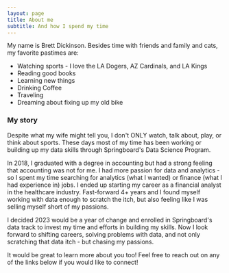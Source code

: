 ```yaml
---
layout: page
title: About me
subtitle: And how I spend my time
---
```


My name is Brett Dickinson. Besides time with friends and family and cats, my favorite pastimes are:
- Watching sports - I love the LA Dogers, AZ Cardinals, and LA Kings
- Reading good books
- Learning new things
- Drinking Coffee
- Traveling
- Dreaming about fixing up my old bike

### My story

Despite what my wife might tell you, I don't ONLY watch, talk about, play, or think about sports. These days most of my time has been working or building up my data skills through Springboard's Data Science Program.

In 2018, I graduated with a degree in accounting but had a strong feeling that accounting was not for me. I had more passion for data and analytics - so I spent my time searching for analytics (what I wanted) or finance (what I had experience in) jobs. I ended up starting my career as a financial analyst in the healthcare industry. Fast-forward 4+ years and I found myself working with data enough to scratch the itch, but also feeling like I was selling myself short of my passions.

I decided 2023 would be a year of change and enrolled in Springboard's data track to invest my time and efforts in building my skills. Now I look forward to shifting careers, solving problems with data, and not only scratching that data itch - but chasing my passions.

It would be great to learn more about you too! Feel free to reach out on any of the links below if you would like to connect!
